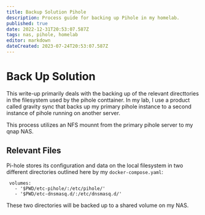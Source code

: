 ```yaml
---
title: Backup Solution Pihole
description: Process guide for backing up Pihole in my homelab.
published: true
date: 2022-12-31T20:53:07.587Z
tags: nas, pihole, homelab
editor: markdown
dateCreated: 2023-07-24T20:53:07.587Z
---
```


# Back Up Solution

This write-up primarily deals with the backing up of the relevant directtories in the filesystem used by the pihole conttainer. In my lab, I use a product called gravity sync that backs up my primary pihole instance to a second instance of pihole running on another server. 

This process utilizes an NFS mounnt from the primary pihole server to my qnap NAS. 

## Relevant Files

Pi-hole stores its configuration and data on the local filesystem in two different directories outlined here by my `docker-compose.yaml`:

```
 volumes:
   - '$PWD/etc-pihole/:/etc/pihole/'
   - '$PWD/etc-dnsmasq.d/:/etc/dnsmasq.d/'
```

These two directories will be backed up to a shared volume on my NAS. 


